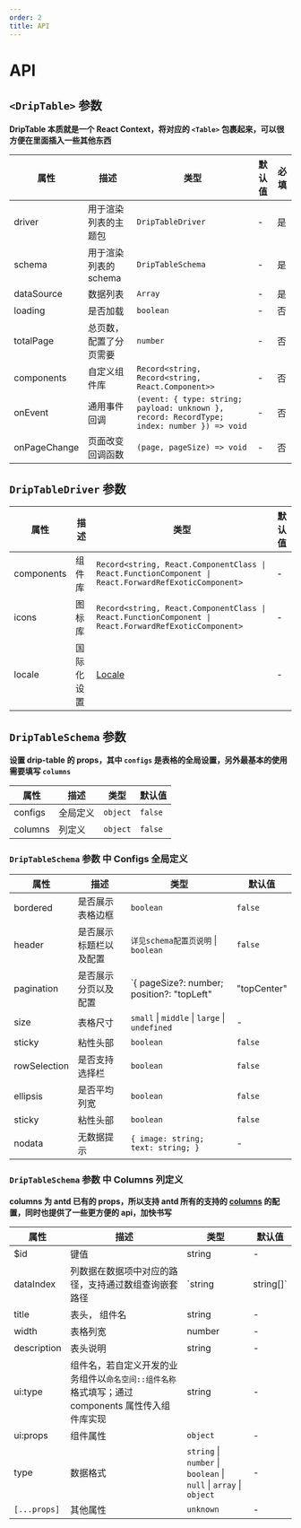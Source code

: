 ```yaml
---
order: 2
title: API
---
```


# API

## `<DripTable>` 参数

**DripTable 本质就是一个 React Context，将对应的 `<Table>` 包裹起来，可以很方便在里面插入一些其他东西**

| 属性               | 描述                                                                                  | 类型                                   | 默认值  | 必填 |
| ------------------ | ------------------------------------------------------------------------------------- | -------------------------------------- | ------- | ---- |
| driver             | 用于渲染列表的主题包 | `DripTableDriver`                               | -       | 是   |
| schema             | 用于渲染列表的 schema | `DripTableSchema`                               | -       | 是   |
| dataSource         | 数据列表                                                           | `Array`                  | -       | 是   |
| loading            | 是否加载         | `boolean`                  | -       | 否   |
| totalPage          | 总页数，配置了分页需要         | `number`                  | -       | 否   |
| components         | 自定义组件库         | `Record<string, Record<string, React.Component>>`                  | -       | 否   |
| onEvent            | 通用事件回调         | `(event: { type: string; payload: unknown }, record: RecordType; index: number }) => void`                  | -       | 否   |
| onPageChange       | 页面改变回调函数         | `(page, pageSize) => void`                  | -       | 否   |

## `DripTableDriver` 参数
| 属性                  | 描述                                                                      | 类型                | 默认值      |
| --------------------- | ------------------------------------------------------------------------- | ------------------- | ----------- |
| components             | 组件库 | `Record<string, React.ComponentClass \| React.FunctionComponent \| React.ForwardRefExoticComponent>`                               | -       | 是   |
| icons             | 图标库 | `Record<string, React.ComponentClass \| React.FunctionComponent \| React.ForwardRefExoticComponent>`                               | -       | 是   |
| locale             | 国际化设置 | [Locale](https://ant.design/docs/react/i18n-cn)                               | -       | 是   |

## `DripTableSchema` 参数

**设置 drip-table 的 props，其中 `configs` 是表格的全局设置，另外最基本的使用需要填写 `columns`**

| 属性                  | 描述                                                                      | 类型                | 默认值      |
| --------------------- | ------------------------------------------------------------------------- | ------------------- | ----------- |
| configs               | 全局定义                                                                    | `object`            | `false`     |
| columns               | 列定义                                                                    | `object`            | `false`     |

### `DripTableSchema` 参数 中 Configs 全局定义
| 属性                  | 描述                                                                      | 类型                | 默认值      |
| --------------------- | ------------------------------------------------------------------------- | ------------------- | ----------- |
| bordered               | 是否展示表格边框              | `boolean`            | `false`     |
| header               | 是否展示标题栏以及配置             | `详见schema配置页说明` \| `boolean`           | `false`     |
| pagination               | 是否展示分页以及配置              | `{ pageSize?: number; position?: "topLeft" | "topCenter" | "topRight" | "bottomLeft" | "bottomCenter" | "bottomRight"; }` \| `false`            | `false`     |
| size               | 表格尺寸              | `small` \| `middle` \| `large` \| `undefined`            | -     |
| sticky               | 粘性头部              | `boolean`            | `false`     |
| rowSelection               | 是否支持选择栏              | `boolean`            | `false`     |
| ellipsis               | 是否平均列宽              | `boolean`            | `false`     |
| sticky               | 粘性头部              | `boolean`            | `false`     |
| nodata               | 无数据提示              | `{ image: string; text: string; }`            | -     |

### `DripTableSchema` 参数 中 Columns 列定义

**columns 为 antd 已有的 props，所以支持 antd 所有的支持的 [columns](https://ant.design/components/table-cn/#Column) 的配置，同时也提供了一些更方便的 api，加快书写**

| 属性      | 描述                                                | 类型                                                  | 默认值 |
| --------- | --------------------------------------------------- | ----------------------------------------------------- | ------ |
| $id  | 键值 | string | - |
| dataIndex  | 列数据在数据项中对应的路径，支持通过数组查询嵌套路径 | `string | string[]` | - |
| title  | 表头， 组件名 | string | - |
| width  | 表格列宽 | number | - |
| description  | 表头说明 | string | - |
| ui:type  | 组件名，若自定义开发的业务组件以`命名空间::组件名称`格式填写；通过 components 属性传入组件库实现 | string | - |
| ui:props  | 组件属性 | `object` | - |
| type  | 数据格式 | `string` \| `number` \| `boolean` \| `null` \| `array` \| `object` | - |
| `[...props]`  | 其他属性 | `unknown` | - |
